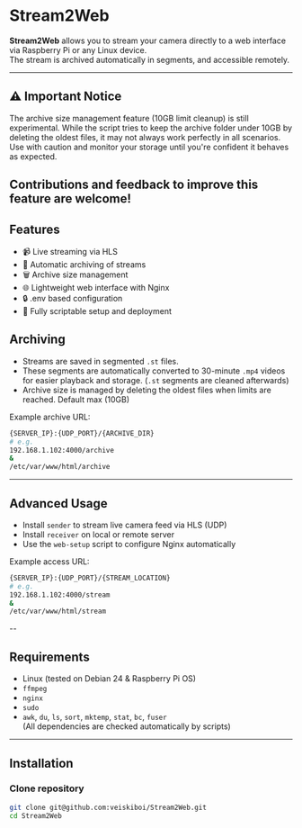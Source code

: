 # Stream2Web

**Stream2Web** allows you to stream your camera directly to a web interface via Raspberry Pi or any Linux device.  
The stream is archived automatically in segments, and accessible remotely.

---
## ⚠️ Important Notice
The archive size management feature (10GB limit cleanup) is still experimental.
While the script tries to keep the archive folder under 10GB by deleting the oldest files, it may not always work perfectly in all scenarios.
Use with caution and monitor your storage until you're confident it behaves as expected.

Contributions and feedback to improve this feature are welcome!
---
## Features

- 📹 Live streaming via HLS
- 💾 Automatic archiving of streams
- 🗑 Archive size management
- 🌐 Lightweight web interface with Nginx
- 🔒 .env based configuration
- 🚀 Fully scriptable setup and deployment

## Archiving

- Streams are saved in segmented `.st` files.  
- These segments are automatically converted to 30-minute `.mp4` videos for easier playback and storage. (`.st` segments are cleaned afterwards)
- Archive size is managed by deleting the oldest files when limits are reached. Default max (10GB)

Example archive URL:
```bash
{SERVER_IP}:{UDP_PORT}/{ARCHIVE_DIR}
# e.g.
192.168.1.102:4000/archive
&
/etc/var/www/html/archive
```
---

## Advanced Usage

- Install `sender` to stream live camera feed via HLS (UDP)
- Install `receiver` on local or remote server
- Use the `web-setup` script to configure Nginx automatically

Example access URL:  
```bash
{SERVER_IP}:{UDP_PORT}/{STREAM_LOCATION}
# e.g.
192.168.1.102:4000/stream
&
/etc/var/www/html/stream
```
--

## Requirements

- Linux (tested on Debian 24 & Raspberry Pi OS)
- `ffmpeg`
- `nginx`
- `sudo`
- `awk`, `du`, `ls`, `sort`, `mktemp`, `stat`, `bc`, `fuser`  
(All dependencies are checked automatically by scripts)

---

## Installation

### Clone repository

```bash
git clone git@github.com:veiskiboi/Stream2Web.git
cd Stream2Web
```
